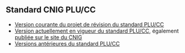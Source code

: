 ## Standard CNIG PLU/CC

- [Version courante du projet de révision du standard PLU/CC](https://github.com/cnigfr/schema-plan-local-urbanisme/tree/main/standard/standard%20PLU-CC%20version%20courante%20du%20projet%20de%20r%C3%A9vision)
- [Version actuellement en vigueur du standard PLU/CC](https://github.com/cnigfr/schema-plan-local-urbanisme/tree/main/standard/standard%20PLU-CC%20version%20actuellement%20publi%C3%A9e%20et%20recommand%C3%A9e), également [publiée sur le site du CNIG](https://cnig.gouv.fr/ressources-dematerialisation-documents-d-urbanisme-a2732.html)
- [Versions antérieures du standard PLU/CC](https://github.com/cnigfr/schema-plan-local-urbanisme/tree/main/standard/standard%20PLU-CC%20versions%20ant%C3%A9rieures)

